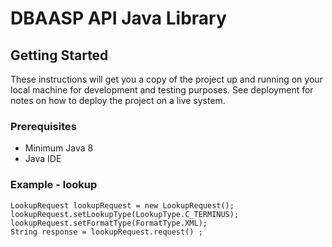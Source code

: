 
# DBAASP API Java Library


## Getting Started

These instructions will get you a copy of the project up and running on your local machine for development and testing purposes. See deployment for notes on how to deploy the project on a live system.

### Prerequisites

* Minimum Java 8
* Java IDE


### Example - lookup 

```
LookupRequest lookupRequest = new LookupRequest(); 
lookupRequest.setLookupType(LookupType.C_TERMINUS); 
lookupRequest.setFormatType(FormatType.XML);
String response = lookupRequest.request() ;

```

